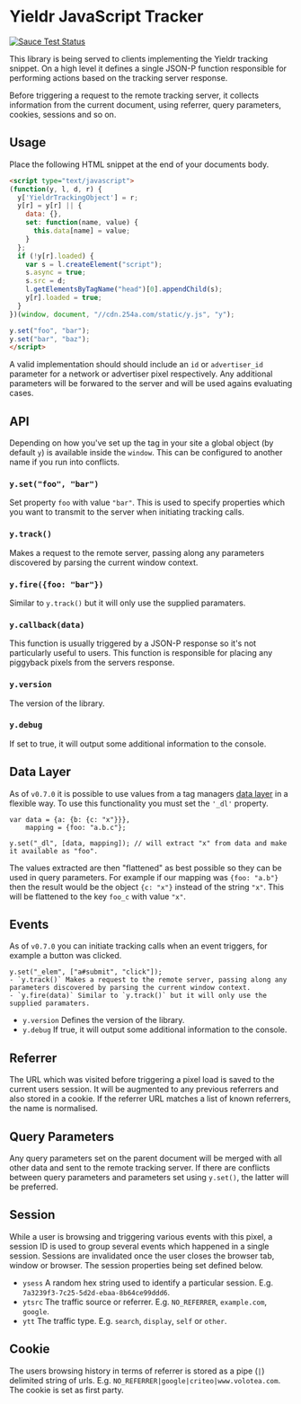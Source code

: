 # Yieldr JavaScript Tracker

<a href="https://saucelabs.com/u/alexkalyvitis">
  <img src="https://saucelabs.com/browser-matrix/alexkalyvitis.svg" alt="Sauce Test Status"/>
</a>

This library is being served to clients implementing the Yieldr tracking snippet. On a high level it defines a single JSON-P function responsible for performing actions based on the tracking server response.

Before triggering a request to the remote tracking server, it collects information from the current document, using referrer, query parameters, cookies, sessions and so on.

## Usage

Place the following HTML snippet at the end of your documents body.

```html
<script type="text/javascript">
(function(y, l, d, r) {
  y['YieldrTrackingObject'] = r;
  y[r] = y[r] || {
    data: {},
    set: function(name, value) {
      this.data[name] = value;
    }
  };
  if (!y[r].loaded) {
    var s = l.createElement("script");
    s.async = true;
    s.src = d;
    l.getElementsByTagName("head")[0].appendChild(s);
    y[r].loaded = true;
  }
})(window, document, "//cdn.254a.com/static/y.js", "y");

y.set("foo", "bar");
y.set("bar", "baz");
</script>
```

A valid implementation should should include an `id` or `advertiser_id` parameter for a network or advertiser pixel respectively. Any additional parameters will be forwared to the server and will be used agains evaluating cases.

## API

Depending on how you've set up the tag in your site a global object (by default `y`) is available inside the `window`. This can be configured to another name if you run into conflicts.

### `y.set("foo", "bar")`

Set property `foo` with value `"bar"`. This is used to specify properties which you want to transmit to the server when initiating tracking calls.

### `y.track()`

Makes a request to the remote server, passing along any parameters discovered by parsing the current window context.

### `y.fire({foo: "bar"})`

Similar to `y.track()` but it will only use the supplied paramaters.

### `y.callback(data)`

This function is usually triggered by a JSON-P response so it's not particularly useful to users. This function is responsible for placing any piggyback pixels from the servers response.

### `y.version`

The version of the library.

### `y.debug`

If set to true, it will output some additional information to the console.

## Data Layer

As of `v0.7.0` it is possible to use values from a tag managers [data layer](http://tealium.com/what-is-a-data-layer) in a flexible way. To use this functionality you must set the `'_dl'` property.

```
var data = {a: {b: {c: "x"}}},
    mapping = {foo: "a.b.c"};

y.set("_dl", [data, mapping]); // will extract "x" from data and make it available as "foo".
```

The values extracted are then "flattened" as best possible so they can be used in query parameters. For example if our mapping was `{foo: "a.b"}` then the result would be the object `{c: "x"}` instead of the string `"x"`. This will be flattened to the key `foo_c` with value `"x"`.

## Events

As of `v0.7.0` you can initiate tracking calls when an event triggers, for example a button was clicked.

```
y.set("_elem", ["a#submit", "click"]);
- `y.track()` Makes a request to the remote server, passing along any parameters discovered by parsing the current window context.
- `y.fire(data)` Similar to `y.track()` but it will only use the supplied paramaters.
```
- `y.version` Defines the version of the library.
- `y.debug` If true, it will output some additional information to the console.

## Referrer

The URL which was visited before triggering a pixel load is saved to the current users session. It will be augmented to any previous referrers and also stored in a cookie. If the referrer URL matches a list of known referrers, the name is normalised.

## Query Parameters

Any query parameters set on the parent document will be merged with all other data and sent to the remote tracking server. If there are conflicts between query parameters and parameters set using `y.set()`, the latter will be preferred.

## Session

While a user is browsing and triggering various events with this pixel, a session ID is used to group several events which happened in a single session. Sessions are invalidated once the user closes the browser tab, window or browser. The session properties being set defined below.

- `ysess` A random hex string used to identify a particular session. E.g. `7a3239f3-7c25-5d2d-ebaa-8b64ce99ddd6`.
- `ytsrc` The traffic source or referrer. E.g. `NO_REFERRER`, `example.com`, `google`.
- `ytt` The traffic type. E.g. `search`, `display`, `self` or `other`.

## Cookie

The users browsing history in terms of referrer is stored as a pipe (`|`) delimited string of urls. E.g. `NO_REFERRER|google|criteo|www.volotea.com`. The cookie is set as first party.
